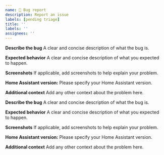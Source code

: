 ```yaml
---
name: 🐞 Bug report
description: Report an issue
labels: [pending triage]
title: ''
labels: ''
assignees: ''
---
```


**Describe the bug**
A clear and concise description of what the bug is.

**Expected behavior**
A clear and concise description of what you expected to happen.

**Screenshots**
If applicable, add screenshots to help explain your problem.

**Home Assistant version:**
Please specify your Home Assistant version.

**Additional context**
Add any other context about the problem here.


<!--
Note: The Pi-hole V6 integration is not compatible with versions of Home Assistant prior to 2025.03.
-->

**Describe the bug**
A clear and concise description of what the bug is.

**Expected behavior**
A clear and concise description of what you expected to happen.

**Screenshots**
If applicable, add screenshots to help explain your problem.

**Home Assistant version:**
Please specify your Home Assistant version.

**Additional context**
Add any other context about the problem here.
